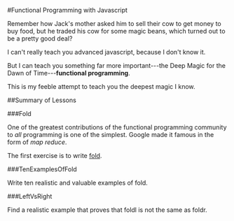 #Functional Programming with Javascript


Remember how Jack's mother asked him to sell their 
cow to get money to buy food, but he traded his cow for some magic beans, which
turned out to be a pretty good deal?

I can't really teach you advanced javascript, because I don't know it.

But I can teach you something far more important---the Deep Magic 
for the Dawn of Time---**functional programming**.

This is my feeble attempt to teach you the deepest magic I know.

##Summary of Lessons

###Fold

One of the greatest contributions of the functional programming community
to *all* programming is one of the simplest.  Google made it famous 
in the form of *map reduce*.

The first exercise is to write [fold](http://en.wikipedia.org/wiki/Fold_(higher-order_function)).

###TenExamplesOfFold

Write ten realistic and valuable examples of fold.

###LeftVsRight

Find a realistic example that proves that foldl is not the same as foldr.

